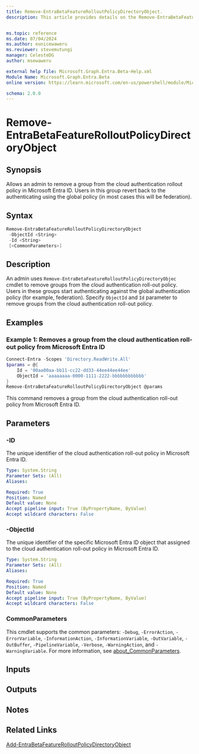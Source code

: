 ```yaml
---
title: Remove-EntraBetaFeatureRolloutPolicyDirectoryObject.
description: This article provides details on the Remove-EntraBetaFeatureRolloutPolicyDirectoryObject command.


ms.topic: reference
ms.date: 07/04/2024
ms.author: eunicewaweru
ms.reviewer: stevemutungi
manager: CelesteDG
author: msewaweru

external help file: Microsoft.Graph.Entra.Beta-Help.xml
Module Name: Microsoft.Graph.Entra.Beta
online version: https://learn.microsoft.com/en-us/powershell/module/Microsoft.Graph.Entra.Beta/Remove-EntraBetaFeatureRolloutPolicyDirectoryObject

schema: 2.0.0
---
```


# Remove-EntraBetaFeatureRolloutPolicyDirectoryObject

## Synopsis

Allows an admin to remove a group from the cloud authentication rollout policy in Microsoft Entra ID.
Users in this group revert back to the authenticating using the global policy (in most cases this will be federation).

## Syntax

```powershell
Remove-EntraBetaFeatureRolloutPolicyDirectoryObject
 -ObjectId <String> 
 -Id <String> 
 [<CommonParameters>]
```

## Description

An admin uses `Remove-EntraBetaFeatureRolloutPolicyDirectoryObjec` cmdlet to remove groups from the cloud authentication roll-out policy.
Users in these groups start authenticating against the global authentication policy (for example,
federation). Specify `ObjectId` and `Id` parameter to remove groups from the cloud authentication roll-out policy.

## Examples

### Example 1: Removes a group from the cloud authentication roll-out policy from Microsoft Entra ID

```powershell
Connect-Entra -Scopes 'Directory.ReadWrite.All'
$params = @{
    Id = '00aa00aa-bb11-cc22-dd33-44ee44ee44ee'
    ObjectId = 'aaaaaaaa-0000-1111-2222-bbbbbbbbbbbb'
}
Remove-EntraBetaFeatureRolloutPolicyDirectoryObject @params
```

This command removes a group from the cloud authentication roll-out policy from Microsoft Entra ID.

## Parameters

### -ID

The unique identifier of the cloud authentication roll-out policy in Microsoft Entra ID.

```yaml
Type: System.String
Parameter Sets: (All)
Aliases:

Required: True
Position: Named
Default value: None
Accept pipeline input: True (ByPropertyName, ByValue)
Accept wildcard characters: False
```

### -ObjectId

The unique identifier of the specific Microsoft Entra ID object that assigned to the cloud authentication roll-out policy in Microsoft Entra ID.

```yaml
Type: System.String
Parameter Sets: (All)
Aliases:

Required: True
Position: Named
Default value: None
Accept pipeline input: True (ByPropertyName, ByValue)
Accept wildcard characters: False
```

### CommonParameters

This cmdlet supports the common parameters: `-Debug`, `-ErrorAction`, `-ErrorVariable`, `-InformationAction`, `-InformationVariable`, `-OutVariable`, `-OutBuffer`, `-PipelineVariable`, `-Verbose`, `-WarningAction`, and `-WarningVariable`. For more information, see [about_CommonParameters](https://go.microsoft.com/fwlink/?LinkID=113216).

## Inputs

## Outputs

## Notes

## Related Links

[Add-EntraBetaFeatureRolloutPolicyDirectoryObject](Add-EntraBetaFeatureRolloutPolicyDirectoryObject.md)
